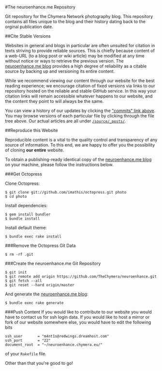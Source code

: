 #The neuroenhance.me Repository

Git repository for the Chymera Network photography blog.
This repository contains all files unique to the blog and their history dating back to the orginal publication date.

##Cite Stable Versions

Websites in general and blogs in particular are often unsuited for citation in texts striving to provide reliable sources.
This is chiefly because content of a web-URL (to a blog post or wiki article) may be modified at any time without notice or ways to retrieve the previous version.
The [neuroenhance.me blog](http://neuroenhance.me) provides a high degree of reliability as a citable source by backing up and versioning its entire content.

While we recommend viewing our content through our website for the best reading experience;
we encourage citation of fixed versions via links to our repository hosted on the reliable and stable GitHub service.
In this way your citation links will remain accessible whatever happens to our website, and the content they point to will always be the same.

You can view a history of our updates by clicking the ["commits" link above](https://github.com/TheChymera/neuroenhance/commits/master).
You may browse versions of each particular file by clicking through the file tree above.
Our actual articles are all under [```/source/_posts/```](https://github.com/TheChymera/neuroenhance/tree/master/source/_posts).

##Reproduce this Website

Reproducible content is a vital to the quality control and transparency of any source of information.
To this end, we are happy to offer you the possibility of cloning **our entire** website.

To obtain a publishing-ready identical copy of the [neuroenhance.me blog](http://neuroenhance.me) on your machine, please follow the instructions below.

###Get Octopress

Clone Octopress:

    $ git clone git://github.com/imathis/octopress.git photo
    $ cd photo

Install dependencies:

    $ gem install bundler
    $ bundle install
    
Install default theme:

    $ bundle exec rake install
    
###Remove the Octopress Git Data

    $ rm -rf .git
    
###Create the neuroenhance.me Git Repository

    $ git init
    $ git remote add origin https://github.com/TheChymera/neuroenhance.git
    $ git fetch --all
    $ git reset --hard origin/master
    
And generate the [neuroenhance.me blog](http://neuroenhance.me):

    $ bundle exec rake generate

###Push Content
If you would like to contribute to our website you would have to contact us for ssh login data.
If you would like to host a mirror or fork of our website somewhere else, you would have to edit the following bits

    ssh_user       = "m4nt1s@redwings.dreamhost.com"
    ssh_port       = "22"
    document_root  = "~/neuroenhance.chymera.eu/"

of your ```Rakefile``` file.

Other than that you're good to go!
